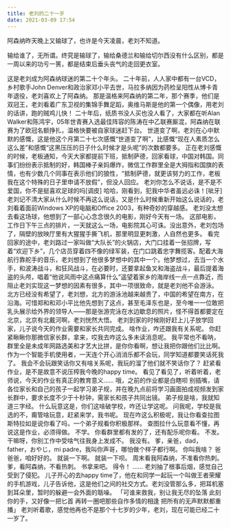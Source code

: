 ```yaml
---
title: 老刘的二十一岁
date: 2021-03-09 17:54
---
```

阿森纳昨天晚上又输球了，也许是今天凌晨，老刘不知道。

输给谁了，无所谓。终究是输球了，输给桑德兰和输给切尔西没有什么区别，都是一周以来的功亏一篑，都是结束后垂头丧气的走回更衣室。

这是老刘成为阿森纳球迷的第二十个年头。
二十年前，人人家中都有一台VCD，乡村歌手John Denver和政治家邓小平去世，马拉多纳因为药检呈阳性从博卡青年退役，老刘喜欢上了阿森纳。
那是温格来阿森纳的第二年，那个赛季，他们是双冠王，老刘看着广东卫视的集锦手舞足蹈，奥维马斯是他的第一个偶像，用老刘的话讲，跑的贼鸡儿快！
二十年后，纸质书没人买也没人看了，大家都在听Alan Walker和陈鸿宇，05年世青赛入选最佳阵容的陈涛在中乙联赛厮混，阿森纳在联赛为了欧冠名额挣扎，温格快要被自家球迷赶下台。
世道变了啊，老刘在心中默默的感慨，这是他这个月第二十七次感慨“世道变了啊”，比感慨“现在人素质怎么这么差”和感慨“这黑压压的日子什么时候才是头呢”的次数都要多。
正在老刘感慨的时候，老板通知，今天大家都提前下班，抵制萨德，回家看球，中国对韩国。同事们纷纷表示抵制的好，韩国棒子亲妈爆炸，微信工作群里全是大拇指和国旗的表情，也有少数几个同事在表示他们的狼性，“抵制萨德，就更该努力的工作，老板我在这个特殊的日子里申请不放假”，但没人回应。
老刘你怎么不说话，是不是不爱国，你不是挺喜欢足球的吗[调皮]
哈哈，刚看到，犯我中华者虽远必诛！[呲牙]
老刘记不清大家从什么时候不再这么说话，又是什么时候重新开始这么说话的，老刘看着面前Windows XP的电脑和Office 2003，有种奇妙的穿越感。
老刘没太想去看这场球，他想到了一部心心念念很久的电影，刚好今天有一场。
这部电影，工作日下午三点的排片，一天就这么一场，电影院其心可诛。没出意外，老刘包场了，隔壁的放映厅里有大猩猩手撕飞机，那里明显更刺激，人自然也更多。
看完回家的途中，老刘路过一家叫做“大队长”的火锅店，大门口挂着一张招牌，写着“欢迎下乡”，几个店员穿着四不像的绿军装，在门口跳着忠字舞揽客。配着大海航行靠舵手的音乐，老刘想到了他很多梦想中的其中一个。他梦想过，去当一个水手，和波涛战斗，和狂风战斗，在必要时，还要拿起鱼叉和海盗战斗，最后提着海盗的头颅，唱着“他说风雨中这点痛算什么”遥望着家乡的海岸线一点一点靠近，而阻止老刘实现这一梦想的因素有很多，其中一项很致命，就是老刘他不会游泳。
北方已经没有希望了，老刘想，北方的游泳池越来越贵了，中国的希望在南方，在沿海。可惜郑和和邓小平比他先想到了这点，甚至毛泽东也是，至今唯一一位敢把乳头展示给外界的领导人——那是张游完泳在水边歇息的照片，怪不得首都要定在北京，北京有北戴河啊，老刘恍然大悟。
老刘到家的时候刚好赶上儿子放学回家，儿子说今天的作业需要和家长共同完成。
啥作业，咋还跟我有关系呢。
你赶紧瞅瞅你那微信家长群，拿来，哎我去咋这么多未读消息呢。
我平常也不看呐，群里全是未成年网路选美和才艺大比拼，是你你看啊，想让我把你跟他们比比啊。
作为一个智能手机使用者，一天连个开心消消乐都不会玩，同学知道都要笑话死我了。
我会不会玩跟笑话你又有啥关系呢，我玩的溜了他们就不笑话你了？
赶紧看作业，是不是故意不说压榨我今晚的happy time。
看见了看见了，听着听着，老师说，今天的作业有真正的教育意义……
哦，之前的作业都是白瞎呗
别插嘴，请各位家长和自己的孩子一起学习弟子规，并在晚九点前将学习画面拍成视频发到家长群中，要求长度不少于十秒钟，需家长和孩子共同出镜。
弟子规是啥，我就知道三字经。
什么玩意这是，你们这啥破学校，咋还让学这呢。
问我呢，学校是我选的不，甭管啥玩意，赶紧来学，我书呢。
现在咋这么积极呢，我让你看查拉图斯特拉如是说你看了吗，一个弟子规看你积极那样。
查图拉什么玩意看不懂，再说这是作业，必须得做。
不学。
你看群里都有发的了，还有配乐呢你看。
不发。
干嘛呀，你别工作中受啥气往我身上发成不。
我没有。
爹，亲爸，dad，father，おやじ，mi padre，我叫你声哥，哪怕做个样子都行啊。
你叫我啥？
爸爸爸，咱好好的。
就装一下啊。
就装一下呗。
周末看我阿森纳，不准看你热刺。
爹，看阿森纳，不看热刺。
书拿来吧。
得令！
……
老刘抽了根事后烟，感觉自己受到了侵犯。
儿子开心的去happy time了，他在和同学一起玩一个叫做王者荣耀的手机游戏，儿子告诉他，这是他们之间的社交方式。老刘没管那么多，把耳机塞到耳朵里，暂时的躲避一会外面的聒噪。
「可谁来救我，别让我无尽的坠落
    此刻你的手，又好像一把匕首
    再转一圈吧那些自作多情的相逢
    把所有的无声默默都重播」
老刘听着歌，感觉他再也不是那个十七岁的少年，老刘，现在可能已经二十一岁了。